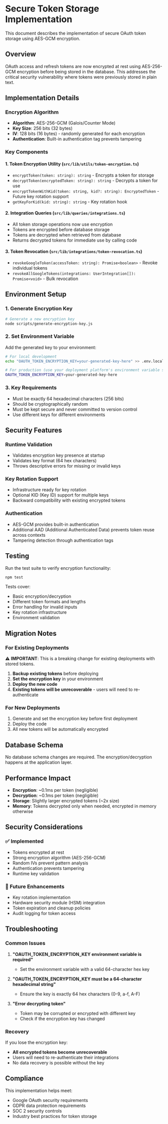 # Secure Token Storage Implementation

This document describes the implementation of secure OAuth token storage using AES-GCM encryption.

## Overview

OAuth access and refresh tokens are now encrypted at rest using AES-256-GCM encryption before being stored in the database. This addresses the critical security vulnerability where tokens were previously stored in plain text.

## Implementation Details

### Encryption Algorithm

- **Algorithm**: AES-256-GCM (Galois/Counter Mode)
- **Key Size**: 256 bits (32 bytes)
- **IV**: 128 bits (16 bytes) - randomly generated for each encryption
- **Authentication**: Built-in authentication tag prevents tampering

### Key Components

#### 1. Token Encryption Utility (`src/lib/utils/token-encryption.ts`)

- `encryptToken(token: string): string` - Encrypts a token for storage
- `decryptToken(encryptedToken: string): string` - Decrypts a token for use
- `encryptTokenWithKid(token: string, kid?: string): EncryptedToken` - Future key rotation support
- `getKeyForKid(kid: string): string` - Key rotation hook

#### 2. Integration Queries (`src/lib/queries/integrations.ts`)

- All token storage operations now use encryption
- Tokens are encrypted before database storage
- Tokens are decrypted when retrieved from database
- Returns decrypted tokens for immediate use by calling code

#### 3. Token Revocation (`src/lib/integrations/token-revocation.ts`)

- `revokeGoogleToken(accessToken: string): Promise<boolean>` - Revoke individual tokens
- `revokeAllGoogleTokens(integrations: UserIntegration[]): Promise<void>` - Bulk revocation

## Environment Setup

### 1. Generate Encryption Key

```bash
# Generate a new encryption key
node scripts/generate-encryption-key.js
```

### 2. Set Environment Variable

Add the generated key to your environment:

```bash
# For local development
echo "OAUTH_TOKEN_ENCRYPTION_KEY=your-generated-key-here" >> .env.local

# For production (use your deployment platform's environment variable settings)
OAUTH_TOKEN_ENCRYPTION_KEY=your-generated-key-here
```

### 3. Key Requirements

- Must be exactly 64 hexadecimal characters (256 bits)
- Should be cryptographically random
- Must be kept secure and never committed to version control
- Use different keys for different environments

## Security Features

### Runtime Validation

- Validates encryption key presence at startup
- Validates key format (64 hex characters)
- Throws descriptive errors for missing or invalid keys

### Key Rotation Support

- Infrastructure ready for key rotation
- Optional KID (Key ID) support for multiple keys
- Backward compatibility with existing encrypted tokens

### Authentication

- AES-GCM provides built-in authentication
- Additional AAD (Additional Authenticated Data) prevents token reuse across contexts
- Tampering detection through authentication tags

## Testing

Run the test suite to verify encryption functionality:

```bash
npm test
```

Tests cover:

- Basic encryption/decryption
- Different token formats and lengths
- Error handling for invalid inputs
- Key rotation infrastructure
- Environment validation

## Migration Notes

### For Existing Deployments

⚠️ **IMPORTANT**: This is a breaking change for existing deployments with stored tokens.

1. **Backup existing tokens** before deploying
2. **Set the encryption key** in your environment
3. **Deploy the new code**
4. **Existing tokens will be unrecoverable** - users will need to re-authenticate

### For New Deployments

1. Generate and set the encryption key before first deployment
2. Deploy the code
3. All new tokens will be automatically encrypted

## Database Schema

No database schema changes are required. The encryption/decryption happens at the application layer.

## Performance Impact

- **Encryption**: ~0.1ms per token (negligible)
- **Decryption**: ~0.1ms per token (negligible)
- **Storage**: Slightly larger encrypted tokens (~2x size)
- **Memory**: Tokens decrypted only when needed, encrypted in memory otherwise

## Security Considerations

### ✅ Implemented

- Tokens encrypted at rest
- Strong encryption algorithm (AES-256-GCM)
- Random IVs prevent pattern analysis
- Authentication prevents tampering
- Runtime key validation

### 🔄 Future Enhancements

- Key rotation implementation
- Hardware security module (HSM) integration
- Token expiration and cleanup policies
- Audit logging for token access

## Troubleshooting

### Common Issues

1. **"OAUTH_TOKEN_ENCRYPTION_KEY environment variable is required"**

   - Set the environment variable with a valid 64-character hex key

2. **"OAUTH_TOKEN_ENCRYPTION_KEY must be a 64-character hexadecimal string"**

   - Ensure the key is exactly 64 hex characters (0-9, a-f, A-F)

3. **"Error decrypting token"**
   - Token may be corrupted or encrypted with different key
   - Check if the encryption key has changed

### Recovery

If you lose the encryption key:

- **All encrypted tokens become unrecoverable**
- Users will need to re-authenticate their integrations
- No data recovery is possible without the key

## Compliance

This implementation helps meet:

- Google OAuth security requirements
- GDPR data protection requirements
- SOC 2 security controls
- Industry best practices for token storage
